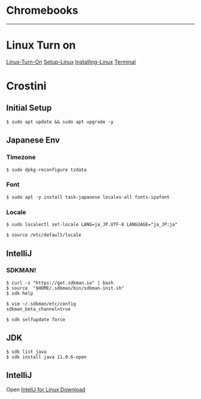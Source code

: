 # Chromebooks
---
# Linux Turn on

[Linux-Turn-On](images/Linux-Turn-On.png)
[Setup-Linux](images/Setup-Linux.png)
[Installing-Linux](images/Installing-Linux.png)
[Terminal](images/Terminal.png)

# Crostini
## Initial Setup
```
$ sudo apt update && sudo apt upgrade -y
```
## Japanese Env
### Timezone
```
$ sudo dpkg-reconfigure tzdata
```

### Font
```
$ sudo apt -y install task-japanese locales-all fonts-ipafont
```

### Locale
```
$ sudo localectl set-locale LANG=ja_JP.UTF-8 LANGUAGE="ja_JP:ja"
```
```
$ source /etc/default/locale
```

## IntelliJ
### SDKMAN!
```
$ curl -s "https://get.sdkman.io" | bash
$ source  "$HOME/.sdkman/bin/sdkman-init.sh"
$ sdk help
```
```
$ vim ~/.sdkman/etc/config
sdkman_beta_channel=true

$ sdk selfupdate force
```
## JDK
```
$ sdk list java
$ sdk install java 11.0.6-open
```

## IntelliJ
Open [IntellJ for Linux Download]()

